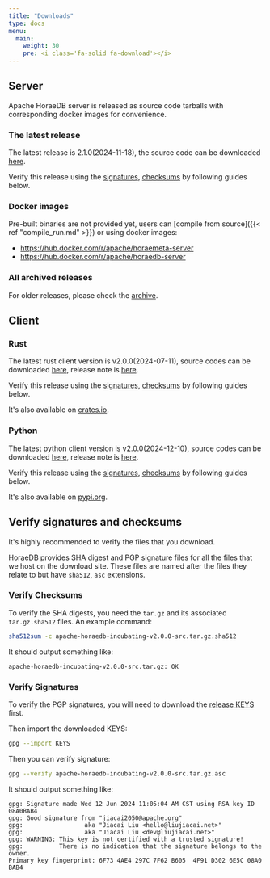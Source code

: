```yaml
---
title: "Downloads"
type: docs
menu:
  main:
    weight: 30
    pre: <i class='fa-solid fa-download'></i>
---
```


## Server

Apache HoraeDB server is released as source code tarballs with corresponding docker images for convenience.

### The latest release

The latest release is 2.1.0(2024-11-18), the source code can be downloaded [here](https://www.apache.org/dyn/closer.lua/incubator/horaedb/horaedb/v2.1.0/apache-horaedb-incubating-v2.1.0-src.tar.gz?action=download).

Verify this release using the [signatures](https://downloads.apache.org/incubator/horaedb/horaedb/v2.1.0/apache-horaedb-incubating-v2.1.0-src.tar.gz.asc), [checksums](https://downloads.apache.org/incubator/horaedb/horaedb/v2.1.0/apache-horaedb-incubating-v2.1.0-src.tar.gz.sha512) by following guides below.

### Docker images

Pre-built binaries are not provided yet, users can [compile from source]({{< ref "compile_run.md" >}}) or using docker images:

- https://hub.docker.com/r/apache/horaemeta-server
- https://hub.docker.com/r/apache/horaedb-server

### All archived releases

For older releases, please check the [archive](https://archive.apache.org/dist/incubator/horaedb/horaedb/).

## Client

### Rust

The latest rust client version is v2.0.0(2024-07-11), source codes can be downloaded [here](https://www.apache.org/dyn/closer.lua/incubator/horaedb/horaedb-client-rust/v2.0.0/apache-horaedb-incubating-rust-client-v2.0.0-src.tar.gz?action=download), release note is [here](https://github.com/apache/horaedb-client-rs/releases/tag/v2.0.0).

Verify this release using the [signatures](https://downloads.apache.org/incubator/horaedb/horaedb-client-rust/v2.0.0/apache-horaedb-incubating-rust-client-v2.0.0-src.tar.gz.asc), [checksums](https://downloads.apache.org/incubator/horaedb/horaedb-client-rust/v2.0.0/apache-horaedb-incubating-rust-client-v2.0.0-src.tar.gz.sha512) by following guides below.

It's also available on [crates.io](https://crates.io/crates/horaedb-client).

### Python

The latest python client version is v2.0.0(2024-12-10), source codes can be downloaded [here](https://www.apache.org/dyn/closer.lua/incubator/horaedb/horaedb-client-python/v2.0.0/apache-horaedb-incubating-python-client-v2.0.0-src.tar.gz?action=download), release note is [here](https://github.com/apache/horaedb-client-py/releases/tag/v2.0.0).

Verify this release using the [signatures](https://downloads.apache.org/incubator/horaedb/horaedb-client-python/v2.0.0/apache-horaedb-incubating-python-client-v2.0.0-src.tar.gz.asc), [checksums](https://downloads.apache.org/incubator/horaedb/horaedb-client-python/v2.0.0/apache-horaedb-incubating-python-client-v2.0.0-src.tar.gz.sha512) by following guides below.

It's also available on [pypi.org](https://pypi.org/project/horaedb-client/).

## Verify signatures and checksums

It's highly recommended to verify the files that you download.

HoraeDB provides SHA digest and PGP signature files for all the files that we host on the download site. These files are named after the files they relate to but have `sha512`, `asc` extensions.

### Verify Checksums

To verify the SHA digests, you need the `tar.gz` and its associated `tar.gz.sha512` files. An example command:

```bash
sha512sum -c apache-horaedb-incubating-v2.0.0-src.tar.gz.sha512
```

It should output something like:

```
apache-horaedb-incubating-v2.0.0-src.tar.gz: OK
```

### Verify Signatures

To verify the PGP signatures, you will need to download the [release KEYS](https://downloads.apache.org/incubator/horaedb/KEYS) first.

Then import the downloaded KEYS:

```bash
gpg --import KEYS
```

Then you can verify signature:

```bash
gpg --verify apache-horaedb-incubating-v2.0.0-src.tar.gz.asc
```

It should output something like:

```
gpg: Signature made Wed 12 Jun 2024 11:05:04 AM CST using RSA key ID 08A0BAB4
gpg: Good signature from "jiacai2050@apache.org"
gpg:                 aka "Jiacai Liu <hello@liujiacai.net>"
gpg:                 aka "Jiacai Liu <dev@liujiacai.net>"
gpg: WARNING: This key is not certified with a trusted signature!
gpg:          There is no indication that the signature belongs to the owner.
Primary key fingerprint: 6F73 4AE4 297C 7F62 B605  4F91 D302 6E5C 08A0 BAB4
```
